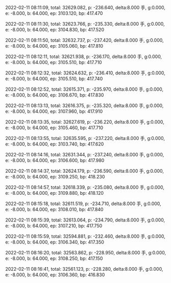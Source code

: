 2022-02-11 08:11:09, total: 32629.082, p: -236.640, delta:8.000 手, g:0.000, e: -8.000, b: 64.000, ep: 3103.120, bp: 417.470

2022-02-11 08:11:30, total: 32623.766, p: -235.330, delta:8.000 手, g:0.000, e: -8.000, b: 64.000, ep: 3104.830, bp: 417.520

2022-02-11 08:11:50, total: 32632.737, p: -237.420, delta:8.000 手, g:0.000, e: -8.000, b: 64.000, ep: 3105.060, bp: 417.810

2022-02-11 08:12:11, total: 32621.938, p: -236.170, delta:8.000 手, g:0.000, e: -8.000, b: 64.000, ep: 3105.510, bp: 417.710

2022-02-11 08:12:32, total: 32624.632, p: -236.410, delta:8.000 手, g:0.000, e: -8.000, b: 64.000, ep: 3105.510, bp: 417.740

2022-02-11 08:12:52, total: 32615.371, p: -235.970, delta:8.000 手, g:0.000, e: -8.000, b: 64.000, ep: 3106.670, bp: 417.830

2022-02-11 08:13:13, total: 32616.375, p: -235.320, delta:8.000 手, g:0.000, e: -8.000, b: 64.000, ep: 3107.960, bp: 417.910

2022-02-11 08:13:35, total: 32627.619, p: -236.220, delta:8.000 手, g:0.000, e: -8.000, b: 64.000, ep: 3105.460, bp: 417.710

2022-02-11 08:13:55, total: 32635.595, p: -237.220, delta:8.000 手, g:0.000, e: -8.000, b: 64.000, ep: 3103.740, bp: 417.620

2022-02-11 08:14:16, total: 32631.344, p: -237.240, delta:8.000 手, g:0.000, e: -8.000, b: 64.000, ep: 3106.600, bp: 417.980

2022-02-11 08:14:37, total: 32624.179, p: -236.590, delta:8.000 手, g:0.000, e: -8.000, b: 64.000, ep: 3109.250, bp: 418.230

2022-02-11 08:14:57, total: 32618.339, p: -235.080, delta:8.000 手, g:0.000, e: -8.000, b: 64.000, ep: 3109.880, bp: 418.120

2022-02-11 08:15:18, total: 32611.519, p: -234.710, delta:8.000 手, g:0.000, e: -8.000, b: 64.000, ep: 3108.010, bp: 417.840

2022-02-11 08:15:39, total: 32613.064, p: -234.790, delta:8.000 手, g:0.000, e: -8.000, b: 64.000, ep: 3107.210, bp: 417.750

2022-02-11 08:15:59, total: 32594.881, p: -232.460, delta:8.000 手, g:0.000, e: -8.000, b: 64.000, ep: 3106.340, bp: 417.350

2022-02-11 08:16:20, total: 32563.862, p: -228.950, delta:8.000 手, g:0.000, e: -8.000, b: 64.000, ep: 3108.250, bp: 417.150

2022-02-11 08:16:41, total: 32561.123, p: -228.280, delta:8.000 手, g:0.000, e: -8.000, b: 64.000, ep: 3106.360, bp: 416.830